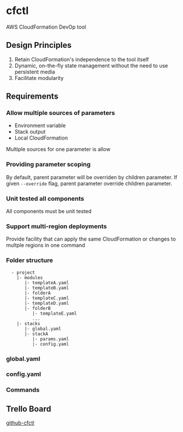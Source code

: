 # cfctl
AWS CloudFormation DevOp tool

## Design Principles
1. Retain CloudFormation's independence to the tool itself
2. Dynamic, on-the-fly state management without the need to use persistent media
3. Facilitate modularity

## Requirements

### Allow multiple sources of parameters
- Environment variable
- Stack output
- Local CloudFormation

Multiple sources for one parameter is allow

### Providing parameter scoping
By default, parent parameter will be overriden by children parameter.
If given `--override` flag, parent parameter override children parameter.

### Unit tested all components
All components must be unit tested

### Support multi-region deployments
Provide facility that can apply the same CloudFormation or changes to multple regions in one command

### Folder structure
```  
  - project
    |- modules
       |- templateA.yaml
       |- templateB.yaml
       |- folderA
       |- templateC.yaml
       |- templateD.yaml
       |- folderB
          |- templateE.yaml
          ...
    |- stacks
       |- global.yaml
       |- stackA
          |- params.yaml
          |- config.yaml
```
### global.yaml

### config.yaml

### Commands
  
Trello Board
---
[github-cfctl](https://trello.com/b/3etT9edo/github-cfctl)
